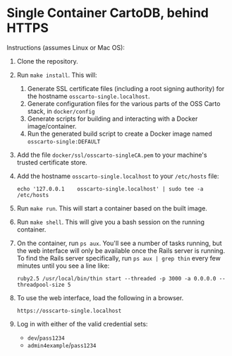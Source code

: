# Single Container CartoDB, behind HTTPS

Instructions (assumes Linux or Mac OS):

1. Clone the repository.
1. Run `make install`. This will:
    1. Generate SSL certificate files (including a root signing authority) for the hostname `osscarto-single.localhost`.
    1. Generate configuration files for the various parts of the OSS Carto stack, in `docker/config`
    1. Generate scripts for building and interacting with a Docker image/container.
    1. Run the generated build script to create a Docker image named `osscarto-single:DEFAULT`
1. Add the file `docker/ssl/osscarto-singleCA.pem` to your machine's trusted certificate store.
1. Add the hostname `osscarto-single.localhost` to your `/etc/hosts` file:

    ```
    echo '127.0.0.1    osscarto-single.localhost' | sudo tee -a /etc/hosts
    ```

1. Run `make run`. This will start a container based on the built image.
1. Run `make shell`. This will give you a bash session on the running container.
1. On the container, run `ps aux`. You'll see a number of tasks running, but the web interface will only be available once the Rails server is running. To find the Rails server specifically, run `ps aux | grep thin` every few minutes until you see a line like:

    ```
    ruby2.5 /usr/local/bin/thin start --threaded -p 3000 -a 0.0.0.0 --threadpool-size 5
    ```

1. To use the web interface, load the following in a browser.

    ```
    https://osscarto-single.localhost
    ```

1. Log in with either of the valid credential sets:
    * `dev`/`pass1234`
    * `admin4example`/`pass1234`
